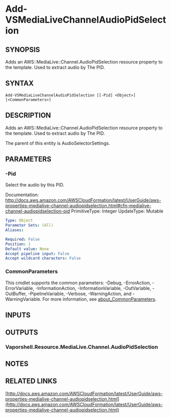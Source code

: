 # Add-VSMediaLiveChannelAudioPidSelection

## SYNOPSIS
Adds an AWS::MediaLive::Channel.AudioPidSelection resource property to the template.
Used to extract audio by The PID.

## SYNTAX

```
Add-VSMediaLiveChannelAudioPidSelection [[-Pid] <Object>] [<CommonParameters>]
```

## DESCRIPTION
Adds an AWS::MediaLive::Channel.AudioPidSelection resource property to the template.
Used to extract audio by The PID.

The parent of this entity is AudioSelectorSettings.

## PARAMETERS

### -Pid
Select the audio by this PID.

Documentation: http://docs.aws.amazon.com/AWSCloudFormation/latest/UserGuide/aws-properties-medialive-channel-audiopidselection.html#cfn-medialive-channel-audiopidselection-pid
PrimitiveType: Integer
UpdateType: Mutable

```yaml
Type: Object
Parameter Sets: (All)
Aliases:

Required: False
Position: 1
Default value: None
Accept pipeline input: False
Accept wildcard characters: False
```

### CommonParameters
This cmdlet supports the common parameters: -Debug, -ErrorAction, -ErrorVariable, -InformationAction, -InformationVariable, -OutVariable, -OutBuffer, -PipelineVariable, -Verbose, -WarningAction, and -WarningVariable. For more information, see [about_CommonParameters](http://go.microsoft.com/fwlink/?LinkID=113216).

## INPUTS

## OUTPUTS

### Vaporshell.Resource.MediaLive.Channel.AudioPidSelection
## NOTES

## RELATED LINKS

[http://docs.aws.amazon.com/AWSCloudFormation/latest/UserGuide/aws-properties-medialive-channel-audiopidselection.html](http://docs.aws.amazon.com/AWSCloudFormation/latest/UserGuide/aws-properties-medialive-channel-audiopidselection.html)

